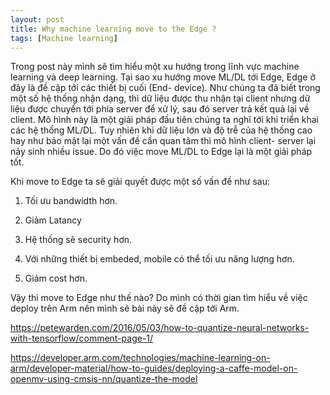 ```yaml
---
layout: post
title: Why machine learning move to the Edge ?
tags: [Machine learning]
---
```


Trong post này mình sẽ tìm hiểu một xu hướng trong lĩnh vực machine learning và deep learning. Tại sao xu hướng move ML/DL tới Edge, Edge ở đây là đề cập tới các thiết bị cuối (End- device). Như chúng ta đã biết trong một số hệ thống nhận dạng, thì dữ liệu được thu nhận tại client nhưng dữ liệu được chuyển tới phía server để xử lý, sau đó server trả kết quả lại về client. Mô hình này là một giải pháp đầu tiên chúng ta nghĩ tới khi triển khai các hệ thống ML/DL. Tuy nhiên khi dữ liệu lớn và độ trễ của hệ thống cao hay như bảo mật lại một vấn đề cần quan tâm thì mô hình client- server lại nảy sinh nhiều issue. Do đó việc move ML/DL to Edge lại là một giải pháp tốt.

Khi move to Edge ta sẽ giải quyết được một số vấn đề như sau: 

1. Tối ưu bandwidth hơn.

2. Giảm Latancy 

3. Hệ thống sẽ security hơn.

4. Với những thiết bị embeded, mobile có thể tối ưu năng lượng hơn.

5. Giảm cost hơn.

Vậy thì move to Edge như thế nào? Do mình có thời gian tìm hiểu về việc deploy trên Arm nên mình sẽ bài này sẽ đề cập tới Arm.



https://petewarden.com/2016/05/03/how-to-quantize-neural-networks-with-tensorflow/comment-page-1/

https://developer.arm.com/technologies/machine-learning-on-arm/developer-material/how-to-guides/deploying-a-caffe-model-on-openmv-using-cmsis-nn/quantize-the-model
